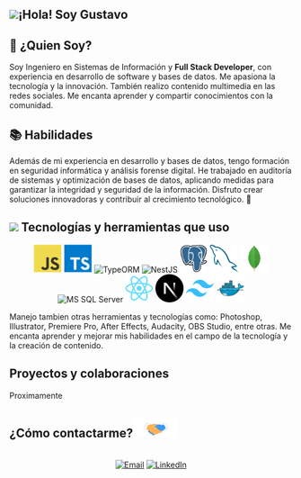 ## <img src="https://media.giphy.com/media/hvRJCLFzcasrR4ia7z/giphy.gif" width="35">¡Hola! Soy Gustavo

## 🌟 **¿Quien Soy?**  
Soy Ingeniero en Sistemas de Información y **Full Stack Developer**, con experiencia en desarrollo de software y bases de datos. Me apasiona la tecnología y la innovación. También realizo contenido multimedia en las redes sociales. Me encanta aprender y compartir conocimientos con la comunidad.
## 📚 **Habilidades**
Además de mi experiencia en desarrollo y bases de datos, tengo formación en seguridad informática y análisis forense digital. He trabajado en auditoría de sistemas y optimización de bases de datos, aplicando medidas para garantizar la integridad y seguridad de la información. Disfruto crear soluciones innovadoras y contribuir al crecimiento tecnológico. 🚀

## <img src="https://media2.giphy.com/media/v1.Y2lkPTc5MGI3NjExc2FpNmhtaGthZHZlNncxYjRzdGFlNnV1M2kwbG5nc3hqOW1xbDR4cSZlcD12MV9pbnRlcm5hbF9naWZfYnlfaWQmY3Q9cw/E6EnvXLzCwnhV58V9l/giphy.gif" width="35"> **Tecnologías y herramientas que uso**

<p align="center">
  <img src="https://raw.githubusercontent.com/devicons/devicon/master/icons/javascript/javascript-original.svg" width="50" title="JavaScript">
  <img src="https://raw.githubusercontent.com/devicons/devicon/master/icons/typescript/typescript-original.svg" width="50" title="TypeScript">
  <img src="https://avatars.githubusercontent.com/u/20165699?s=280&v=4" width="50" title="TypeORM">
  <img src="https://nestjs.com/img/logo-small.svg" width="50" title="NestJS">
  <img src="https://raw.githubusercontent.com/devicons/devicon/master/icons/postgresql/postgresql-original.svg" width="50" title="PostgreSQL">
  <img src="https://raw.githubusercontent.com/devicons/devicon/master/icons/mysql/mysql-original.svg" width="50" title="MySQL">
  <img src="https://raw.githubusercontent.com/devicons/devicon/master/icons/mongodb/mongodb-original.svg" width="50" title="MongoDB">
  <img src="https://www.svgrepo.com/show/303229/microsoft-sql-server-logo.svg" width="50" title="MS SQL Server">
  <img src="https://raw.githubusercontent.com/devicons/devicon/master/icons/react/react-original.svg" width="50" title="React">
  <img src="https://raw.githubusercontent.com/devicons/devicon/master/icons/nextjs/nextjs-original.svg" width="50" title="Next.js">
  <img src="https://raw.githubusercontent.com/devicons/devicon/master/icons/tailwindcss/tailwindcss-original.svg" width="50" title="Tailwind CSS">
  <img src="https://raw.githubusercontent.com/devicons/devicon/master/icons/docker/docker-original.svg" width="50" title="Docker">
</p>

Manejo tambien otras herramientas y tecnologías como: Photoshop, Illustrator, Premiere Pro, After Effects, Audacity, OBS Studio, entre otras. Me encanta aprender y mejorar mis habilidades en el campo de la tecnología y la creación de contenido.

## Proyectos y colaboraciones 

Proximamente

## <b> ¿Cómo contactarme?</b><img src="https://github.com/0xAbdulKhalid/0xAbdulKhalid/raw/main/assets/mdImages/handshake.gif" width ="80">
<br>
<div align="center">
  <a href="mailto:gustavo_galdeano@yahoo.com.ar"><img src="https://media0.giphy.com/media/v1.Y2lkPTc5MGI3NjExcXRocTVxbWdkZzg2aXpjdDMyNHRxcWZ3dHFyOGtoOHBiNHJkNmYyciZlcD12MV9pbnRlcm5hbF9naWZfYnlfaWQmY3Q9Zw/nOwaf4VgL3WTZH8OYl/giphy.gif" width="50" alt="Email"></a>
  <a href="https://www.linkedin.com/in/gustavo-galdeano-9b915b18"><img src="https://img.icons8.com/?size=100&id=kFJzAZryEscq&format=png&color=000000"  width="50" alt="LinkedIn"></a>
</div>

